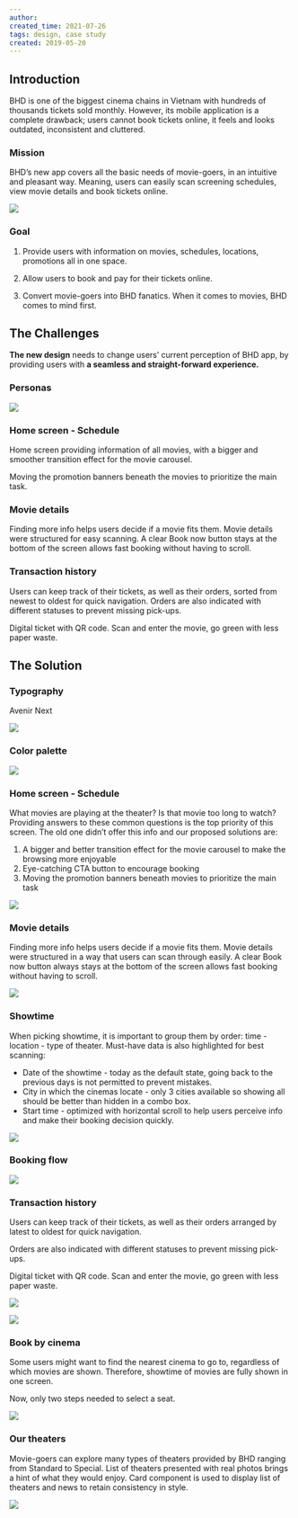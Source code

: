 ```yaml
---
author: 
created_time: 2021-07-26
tags: design, case study
created: 2019-05-20
---
```


<!-- child_database 77e75589-8bd4-448f-b38f-6995a6790e8f -->

## Introduction

BHD is one of the biggest cinema chains in Vietnam with hundreds of thousands tickets sold monthly. However, its mobile application is a complete drawback; users cannot book tickets online, it feels and looks outdated, inconsistent and cluttered.

### Mission

BHD’s new app covers all the basic needs of movie-goers, in an intuitive and pleasant way. Meaning, users can easily scan screening schedules, view movie details and book tickets online.

![](https://s3.us-west-2.amazonaws.com/secure.notion-static.com/620922e2-62d6-4035-af59-2fb265a8e46e/Untitled.png?X-Amz-Algorithm=AWS4-HMAC-SHA256&X-Amz-Content-Sha256=UNSIGNED-PAYLOAD&X-Amz-Credential=AKIAT73L2G45EIPT3X45%2F20231031%2Fus-west-2%2Fs3%2Faws4_request&X-Amz-Date=20231031T202313Z&X-Amz-Expires=3600&X-Amz-Signature=93323f5e780bb9c9aae144ac927888441447ec58a327c0c35f2528d38cccfd5f&X-Amz-SignedHeaders=host&x-id=GetObject)

### Goal

1. Provide users with information on movies, schedules, locations, promotions all in one space.

2. Allow users to book and pay for their tickets online.

3. Convert movie-goers into BHD fanatics. When it comes to movies, BHD comes to mind first.

## The Challenges

**The new design** needs to change users’ current perception of BHD app, by providing users with **a seamless and straight-forward experience.**

### Personas

![](https://s3.us-west-2.amazonaws.com/secure.notion-static.com/d251febe-3685-4f52-8fa2-cfdb66f70ef6/Untitled.png?X-Amz-Algorithm=AWS4-HMAC-SHA256&X-Amz-Content-Sha256=UNSIGNED-PAYLOAD&X-Amz-Credential=AKIAT73L2G45EIPT3X45%2F20231031%2Fus-west-2%2Fs3%2Faws4_request&X-Amz-Date=20231031T202313Z&X-Amz-Expires=3600&X-Amz-Signature=9a1355bb5baff4537fbc0dec6f953bd05c3ef84ccd4fb6ce0ff6a3e6892509f0&X-Amz-SignedHeaders=host&x-id=GetObject)

### Home screen - Schedule

Home screen providing information of all movies, with a bigger and smoother transition effect for the movie carousel.

Moving the promotion banners beneath the movies to prioritize the main task.

### Movie details

Finding more info helps users decide if a movie fits them. Movie details were structured for easy scanning. A clear Book now button stays at the bottom of the screen allows fast booking without having to scroll.

### Transaction history

Users can keep track of their tickets, as well as their orders, sorted from newest to oldest for quick navigation. Orders are also indicated with different statuses to prevent missing pick-ups.

Digital ticket with QR code. Scan and enter the movie, go green with less paper waste.

## The Solution

### Typography

Avenir Next

![](https://s3.us-west-2.amazonaws.com/secure.notion-static.com/59b66316-da3a-4cba-8430-f1a721ed6f81/Untitled.png?X-Amz-Algorithm=AWS4-HMAC-SHA256&X-Amz-Content-Sha256=UNSIGNED-PAYLOAD&X-Amz-Credential=AKIAT73L2G45EIPT3X45%2F20231031%2Fus-west-2%2Fs3%2Faws4_request&X-Amz-Date=20231031T202313Z&X-Amz-Expires=3600&X-Amz-Signature=935c6a5c1f8dcf85b4eab73ed9e5d35adc99b0c977f84e24f94c018f7f92c9cd&X-Amz-SignedHeaders=host&x-id=GetObject)

### Color palette

![](https://s3.us-west-2.amazonaws.com/secure.notion-static.com/a84266ce-0a8d-4be2-9026-6d47b240ce4d/Untitled.png?X-Amz-Algorithm=AWS4-HMAC-SHA256&X-Amz-Content-Sha256=UNSIGNED-PAYLOAD&X-Amz-Credential=AKIAT73L2G45EIPT3X45%2F20231031%2Fus-west-2%2Fs3%2Faws4_request&X-Amz-Date=20231031T202313Z&X-Amz-Expires=3600&X-Amz-Signature=1ce738d71646d65211f8a8a933b08398db609cde93de8e040f96c3afc743086b&X-Amz-SignedHeaders=host&x-id=GetObject)

### Home screen - Schedule

What movies are playing at the theater? Is that movie too long to watch? Providing answers to these common questions is the top priority of this screen. The old one didn’t offer this info and our proposed solutions are:

1. A bigger and better transition effect for the movie carousel to make the browsing more enjoyable
1. Eye-catching CTA button to encourage booking
1. Moving the promotion banners beneath movies to prioritize the main task

![](https://s3.us-west-2.amazonaws.com/secure.notion-static.com/2df10734-ab9f-44a9-b864-e624dd4dbc80/Untitled.png?X-Amz-Algorithm=AWS4-HMAC-SHA256&X-Amz-Content-Sha256=UNSIGNED-PAYLOAD&X-Amz-Credential=AKIAT73L2G45EIPT3X45%2F20231031%2Fus-west-2%2Fs3%2Faws4_request&X-Amz-Date=20231031T202313Z&X-Amz-Expires=3600&X-Amz-Signature=afbc9d16c426a66e986f207ad7f77d1669fa0fb0c680976a8955ba6516073ba1&X-Amz-SignedHeaders=host&x-id=GetObject)


### Movie details

Finding more info helps users decide if a movie fits them. Movie details were structured in a way that users can scan through easily. A clear Book now button always stays at the bottom of the screen allows fast booking without having to scroll.

![](https://s3.us-west-2.amazonaws.com/secure.notion-static.com/fd44abfa-30a6-4c75-80b9-2a13803ef394/Untitled.png?X-Amz-Algorithm=AWS4-HMAC-SHA256&X-Amz-Content-Sha256=UNSIGNED-PAYLOAD&X-Amz-Credential=AKIAT73L2G45EIPT3X45%2F20231031%2Fus-west-2%2Fs3%2Faws4_request&X-Amz-Date=20231031T202313Z&X-Amz-Expires=3600&X-Amz-Signature=9ac0a3693e221ecef7d410404f714868867171f295b6c9935b83f03d108b87fa&X-Amz-SignedHeaders=host&x-id=GetObject)


### Showtime

When picking showtime, it is important to group them by order: time - location - type of theater. Must-have data is also highlighted for best scanning:

* Date of the showtime - today as the default state, going back to the previous days is not permitted to prevent mistakes.
* City in which the cinemas locate - only 3 cities available so showing all should be better than hidden in a combo box.
* Start time - optimized with horizontal scroll to help users perceive info and make their booking decision quickly.

![](https://s3.us-west-2.amazonaws.com/secure.notion-static.com/5e969e5e-4df3-449c-94f1-627b4c05551c/Untitled.png?X-Amz-Algorithm=AWS4-HMAC-SHA256&X-Amz-Content-Sha256=UNSIGNED-PAYLOAD&X-Amz-Credential=AKIAT73L2G45EIPT3X45%2F20231031%2Fus-west-2%2Fs3%2Faws4_request&X-Amz-Date=20231031T202313Z&X-Amz-Expires=3600&X-Amz-Signature=52cf50b2776a9e2e41da0f408dd8599953717e3c8804b4c8cd7883de79c98dfe&X-Amz-SignedHeaders=host&x-id=GetObject)


### Booking flow

![](https://s3.us-west-2.amazonaws.com/secure.notion-static.com/5813cb64-6398-4d05-87b8-aa1d104d3d3f/Untitled.png?X-Amz-Algorithm=AWS4-HMAC-SHA256&X-Amz-Content-Sha256=UNSIGNED-PAYLOAD&X-Amz-Credential=AKIAT73L2G45EIPT3X45%2F20231031%2Fus-west-2%2Fs3%2Faws4_request&X-Amz-Date=20231031T202313Z&X-Amz-Expires=3600&X-Amz-Signature=7b80dbb6d84460b78fc8ea6c71a2324603e5c7961c8095a1052ddf91a13accb2&X-Amz-SignedHeaders=host&x-id=GetObject)

### Transaction history

Users can keep track of their tickets, as well as their orders arranged by latest to oldest for quick navigation.

Orders are also indicated with different statuses to prevent missing pick-ups.

Digital ticket with QR code. Scan and enter the movie, go green with less paper waste.

![](https://s3.us-west-2.amazonaws.com/secure.notion-static.com/e1412694-9638-4977-8c9b-72fde1fd37ea/Untitled.png?X-Amz-Algorithm=AWS4-HMAC-SHA256&X-Amz-Content-Sha256=UNSIGNED-PAYLOAD&X-Amz-Credential=AKIAT73L2G45EIPT3X45%2F20231031%2Fus-west-2%2Fs3%2Faws4_request&X-Amz-Date=20231031T202313Z&X-Amz-Expires=3600&X-Amz-Signature=2d21b5341bd03c50dac1c7f65e79ead50617bbad3d11f8f7bcb0135428e8a835&X-Amz-SignedHeaders=host&x-id=GetObject)

![](https://s3.us-west-2.amazonaws.com/secure.notion-static.com/b5359ec0-8d99-4fa9-8da5-2ff0e5ae8fac/Untitled.png?X-Amz-Algorithm=AWS4-HMAC-SHA256&X-Amz-Content-Sha256=UNSIGNED-PAYLOAD&X-Amz-Credential=AKIAT73L2G45EIPT3X45%2F20231031%2Fus-west-2%2Fs3%2Faws4_request&X-Amz-Date=20231031T202313Z&X-Amz-Expires=3600&X-Amz-Signature=73566b2598f3597bfb7a8da2052d9ae9f3b6deb8146e6428f41f10e444e45a6f&X-Amz-SignedHeaders=host&x-id=GetObject)


### Book by cinema

Some users might want to find the nearest cinema to go to, regardless of which movies are shown. Therefore, showtime of movies are fully shown in one screen.

Now, only two steps needed to select a seat.

![](https://s3.us-west-2.amazonaws.com/secure.notion-static.com/597ed7d1-5a00-4d45-853e-26d68712fd15/Untitled.png?X-Amz-Algorithm=AWS4-HMAC-SHA256&X-Amz-Content-Sha256=UNSIGNED-PAYLOAD&X-Amz-Credential=AKIAT73L2G45EIPT3X45%2F20231031%2Fus-west-2%2Fs3%2Faws4_request&X-Amz-Date=20231031T202313Z&X-Amz-Expires=3600&X-Amz-Signature=28d2dbc5c07e58b81dfd980d1dca0773ed9c613f5aa08e9b7814a05576e3cf54&X-Amz-SignedHeaders=host&x-id=GetObject)

### Our theaters

Movie-goers can explore many types of theaters provided by BHD ranging from Standard to Special. List of theaters presented with real photos brings a hint of what they would enjoy. Card component is used to display list of theaters and news to retain consistency in style.

![](https://s3.us-west-2.amazonaws.com/secure.notion-static.com/e3bca6b1-4d24-4c1b-a96e-71c48951272f/Untitled.png?X-Amz-Algorithm=AWS4-HMAC-SHA256&X-Amz-Content-Sha256=UNSIGNED-PAYLOAD&X-Amz-Credential=AKIAT73L2G45EIPT3X45%2F20231031%2Fus-west-2%2Fs3%2Faws4_request&X-Amz-Date=20231031T202313Z&X-Amz-Expires=3600&X-Amz-Signature=df52317b8feee5020ee1717b5b30fdac4547272bd1a444e5ec23d0772dc1dc9c&X-Amz-SignedHeaders=host&x-id=GetObject)
